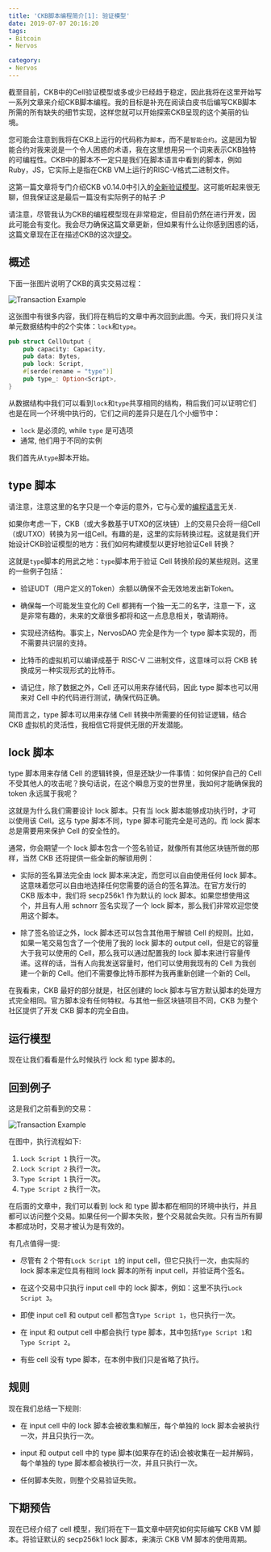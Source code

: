 ```yaml
---
title: 'CKB脚本编程简介[1]: 验证模型'
date: 2019-07-07 20:16:20
tags:
- Bitcoin
- Nervos

category:
- Nervos
---
```


截至目前，CKB中的Cell验证模型或多或少已经趋于稳定，因此我将在这里开始写一系列文章来介绍CKB脚本编程。我的目标是补充在阅读白皮书后编写CKB脚本所需的所有缺失的细节实现，这样您就可以开始探索CKB呈现的这个美丽的仙境。

您可能会注意到我将在CKB上运行的代码称为`脚本`，而不是`智能合约`。这是因为智能合约对我来说是一个令人困惑的术语，我在这里想用另一个词来表示CKB独特的可编程性。CKB中的脚本不一定只是我们在脚本语言中看到的脚本，例如Ruby，JS，它实际上是指在CKB VM上运行的RISC-V格式二进制文件。

这第一篇文章将专门介绍CKB v0.14.0中引入的[全新验证模型](https://github.com/nervosnetwork/ckb/pull/913)。这可能听起来很无聊，但我保证这是最后一篇没有实际例子的帖子 :P

请注意，尽管我认为CKB的编程模型现在非常稳定，但目前仍然在进行开发，因此可能会有变化。我会尽力确保这篇文章更新，但如果有什么让你感到困惑的话，这篇文章现在正在描述CKB的这次[提交](https://github.com/nervosnetwork/ckb/commit/a02c675c50c5969a588fa7f6356f08861d8f5f92)。

## 概述

下面一张图片说明了CKB的真实交易过程：

![Transaction Example](/images/tx.svg)

这张图中有很多内容，我们将在稍后的文章中再次回到此图。今天，我们将只关注单元数据结构中的2个实体：`lock`和`type`。

```rust
pub struct CellOutput {
    pub capacity: Capacity,
    pub data: Bytes,
    pub lock: Script,
    #[serde(rename = "type")]
    pub type_: Option<Script>,
}
```

从数据结构中我们可以看到`lock`和`type`共享相同的结构，稍后我们可以证明它们也是在同一个环境中执行的，它们之间的差异只是在几个小细节中：

* `lock` 是必须的, while `type` 是可选项
* 通常, 他们用于不同的实例

我们首先从`type`脚本开始。

## type 脚本

请注意，注意这里的名字只是一个幸运的意外，它与心爱的[编程语言](https://www.typescriptlang.org/)无关.

如果你考虑一下，CKB（或大多数基于UTXO的区块链）上的交易只会将一组Cell（或UTXO）转换为另一组Cell。有趣的是，这里的实际转换过程。这就是我们开始设计CKB验证模型的地方：我们如何构建模型以更好地验证Cell 转换？

这就是`type`脚本的用武之地：`type`脚本用于验证 Cell 转换阶段的某些规则。这里的一些例子包括：

* 验证UDT（用户定义的Token）余额以确保不会无效地发出新Token。

* 确保每一个可能发生变化的 Cell 都拥有一个独一无二的名字，注意一下，这是非常有趣的，未来的文章很多都将和这一点息息相关，敬请期待。

* 实现经济结构。事实上，NervosDAO 完全是作为一个 type 脚本实现的，而不需要共识层的支持。

* 比特币的虚拟机可以编译成基于 RISC-V 二进制文件，这意味可以将 CKB 转换成另一种实现形式的比特币。

* 请记住，除了数据之外，Cell 还可以用来存储代码，因此 type 脚本也可以用来对 Cell 中的代码进行测试，确保代码正确。

简而言之，type 脚本可以用来存储 Cell 转换中所需要的任何验证逻辑，结合 CKB 虚拟机的灵活性，我相信它将提供无限的开发潜能。

## lock 脚本

type 脚本用来存储 Cell 的逻辑转换，但是还缺少一件事情：如何保护自己的 Cell 不受其他人的攻击呢？换句话说，在这个瞬息万变的世界里，我如何才能确保我的 token 永远属于我呢？

这就是为什么我们需要设计 lock 脚本。只有当 lock 脚本能够成功执行时，才可以使用该 Cell。这与 type 脚本不同，type 脚本可能完全是可选的。而 lock 脚本总是需要用来保护 Cell 的安全性的。

通常，你会期望一个 lock 脚本包含一个签名验证，就像所有其他区块链所做的那样，当然 CKB 还将提供一些全新的解锁用例：

* 实际的签名算法完全由 lock 脚本来决定，而您可以自由使用任何 lock 脚本。这意味着您可以自由地选择任何您需要的适合的签名算法。在官方发行的 CKB 版本中，我们将 secp256k1 作为默认的 lock 脚本。如果您想使用这个，并且有人用 schnorr 签名实现了一个 lock 脚本，那么我们非常欢迎您使用这个脚本。

* 除了签名验证之外，lock 脚本还可以包含其他用于解锁 Cell 的规则。比如，如果一笔交易包含了一个使用了我的 lock 脚本的 output cell，但是它的容量大于我可以使用的 Cell，那么我可以通过配置我的 lock 脚本来进行容量传递。这样的话，当有人向我发送容量时，他们可以使用我现有的 Cell 为我创建一个新的 Cell。他们不需要像比特币那样为我再重新创建一个新的 Cell。

在我看来，CKB 最好的部分就是，社区创建的 lock 脚本与官方默认脚本的处理方式完全相同。官方脚本没有任何特权。与其他一些区块链项目不同，CKB 为整个社区提供了开发 CKB 脚本的完全自由。

## 运行模型

现在让我们看看是什么时候执行 lock 和 type 脚本的。

## 回到例子

这是我们之前看到的交易：

![Transaction Example](/images/tx.svg)

在图中，执行流程如下:

 1. `Lock Script 1` 执行一次。 
 2. `Lock Script 2` 执行一次。 
 3. `Type Script 1` 执行一次。 
 4. `Type Script 2` 执行一次。

在后面的文章中，我们可以看到 lock 和 type 脚本都在相同的环境中执行，并且都可以访问整个交易。如果任何一个脚本失败，整个交易就会失败。只有当所有脚本都成功时，交易才被认为是有效的。

有几点值得一提:

* 尽管有 2 个带有`Lock Script 1`的 input cell，但它只执行一次，由实际的 lock 脚本来定位具有相同 lock 脚本的所有 input cell，并验证两个签名。

* 在这个交易中只执行 input cell 中的 lock 脚本，例如：这里不执行`Lock Script 3`。

* 即使 input cell 和 output cell 都包含`Type Script 1`，也只执行一次。

* 在 input 和 output cell 中都会执行 type 脚本，其中包括`Type Script 1`和`Type Script 2`。

* 有些 cell 没有 type 脚本，在本例中我们只是省略了执行。

## 规则

现在我们总结一下规则:

* 在 input cell 中的 lock 脚本会被收集和解压，每个单独的 lock 脚本会被执行一次，并且只执行一次。

* input 和 output cell 中的 type 脚本(如果存在的话)会被收集在一起并解码，每个单独的 type 脚本都会被执行一次，并且只执行一次。

* 任何脚本失败，则整个交易验证失败。

## 下期预告

现在已经介绍了 cell 模型，我们将在下一篇文章中研究如何实际编写 CKB VM 脚本。将验证默认的 secp256k1 lock 脚本，来演示 CKB VM 脚本的使用周期。

